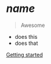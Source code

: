 <!-- <img src="yourlogo.png" width="100" align="center"/> -->

# $name$

> Awesome

- does this
- does that

[Getting started](installing.md)

